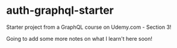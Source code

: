 # auth-graphql-starter
Starter project from a GraphQL course on Udemy.com - Section 3!

Going to add some more notes on what I learn't here soon!
